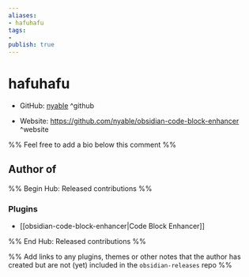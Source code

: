 ```yaml
---
aliases:
- hafuhafu
tags:
- 
publish: true
---
```


# hafuhafu

- GitHub: [nyable](https://github.com/nyable/) ^github
<!-- - Discord: `@` ^discord-->
- Website: <https://github.com/nyable/obsidian-code-block-enhancer> ^website
<!-- - [[Publish sites|Publish site]]: ^publish-->

%% Feel free to add a bio below this comment %%


## Author of

%% Begin Hub: Released contributions %%
### Plugins
- [[obsidian-code-block-enhancer|Code Block Enhancer]]

%% End Hub: Released contributions %%

%% Add links to any plugins, themes or other notes that the author has created but are not (yet) included in the `obsidian-releases` repo %%

<!--
### Unlisted plugins

- 
-->

<!--
### Others

- 
-->

<!--
## Sponsor this author

- [[GitHub sponsors]]: [Sponsor @nyable on GitHub Sponsors](https://github.com/sponsors/nyable) ^github-sponsor
- [[Buy me a coffee]]: ^buy-me-a-coffee
- [[PayPal]]: ^paypal
- [[Patreon]]: ^patreon

-->

<!--
## Follow this author

- [[YouTube Channels|On YouTube]]: ^youtube
- Twitter: ^twitter
- ...
-->
